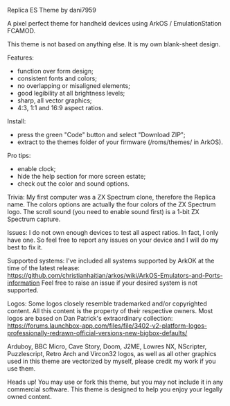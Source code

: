 Replica ES Theme by dani7959

A pixel perfect theme for handheld devices using ArkOS / EmulationStation FCAMOD.

This theme is not based on anything else. It is my own blank-sheet design.

Features:
- function over form design;
- consistent fonts and colors;
- no overlapping or misaligned elements;
- good legibility at all brightness levels;
- sharp, all vector graphics;
- 4:3, 1:1 and 16:9 aspect ratios.

Install:
- press the green "Code" button and select "Download ZIP";
- extract to the themes folder of your firmware (/roms/themes/ in ArkOS).

Pro tips:
- enable clock;
- hide the help section for more screen estate;
- check out the color and sound options.

Trivia:
My first computer was a ZX Spectrum clone, therefore the Replica name.
The colors options are actually the four colors of the ZX Spectrum logo.
The scroll sound (you need to enable sound first) is a 1-bit ZX Spectrum capture.

Issues:
I do not own enough devices to test all aspect ratios. In fact, I only have one.
So feel free to report any issues on your device and I will do my best to fix it.

Supported systems:
I've included all systems supported by ArkOK at the time of the latest release:
https://github.com/christianhaitian/arkos/wiki/ArkOS-Emulators-and-Ports-information
Feel free to raise an issue if your desired system is not supported.

Logos:
Some logos closely resemble trademarked and/or copyrighted content. All this content is the property of their respective owners.
Most logos are based on Dan Patrick's extraordinary collection:
https://forums.launchbox-app.com/files/file/3402-v2-platform-logos-professionally-redrawn-official-versions-new-bigbox-defaults/

Arduboy, BBC Micro, Cave Story, Doom, J2ME, Lowres NX, NScripter, Puzzlescript, Retro Arch and Vircon32 logos, as well as all other graphics used in this theme are vectorized by myself, please credit my work if you use them.

Heads up!
You may use or fork this theme, but you may not include it in any commercial software.
This theme is designed to help you enjoy your legally owned content.
